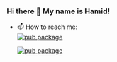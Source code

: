 ### Hi there 👋 My name is Hamid!

- 📫 How to reach me:   
  [![pub package](https://img.shields.io/badge/me-Linkedin-blue?color=blue&style=flat-square)](https://www.linkedin.com/in/hamidfarmani//)

  [![pub package](https://img.shields.io/badge/me-Instagram-fb3958?color=fb3958&style=flat-square)](https://www.instagram.com/hamidfarmani/)
